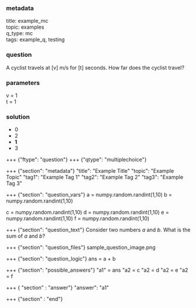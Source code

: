 ### metadata
  title: example_mc  
  topic: examples   
  q_type: mc  
  tags: example_q, testing
  
### question
  A cyclist travels at [v] m/s for [t] seconds.
  How far does the cyclist travel?
  
### parameters
  v = 1  
  t = 1
  
### solution
  - 0
  - 2
  - **1**
  - 3

+++ {"ftype": "question"}
+++ {"qtype": "multiplechoice"}

+++ {"section": "metadata"}
"title": "Example Title"
"topic": "Example Topic"
"tag1": "Example Tag 1"
"tag2": "Example Tag 2"
"tag3": "Example Tag 3"

+++ {"section": "question_vars"}
a = numpy.random.randint(1,10)
b = numpy.random.randint(1,10)

c = numpy.random.randint(1,10)
d = numpy.random.randint(1,10)
e = numpy.random.randint(1,10)
f = numpy.random.randint(1,10)

+++ {"section": "question_text"}
Consider two numbers $a$ and $b$.
What is the sum of $a$ and $b$?

+++ {"section": "question_files"}
sample_question_image.png

+++ {"section": "question_logic"}
ans = a + b

+++ {"section": "possible_answers"}
"a1" = ans
"a2 = c
"a2 = d
"a2 = e
"a2 = f


+++ { "section" : "answer"}
"answer": "a1"

+++ {"section" : "end"}
